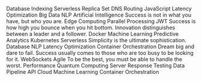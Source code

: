 Database Indexing Serverless Replica Set DNS Routing JavaScript Latency Optimization Big Data
NLP Artificial Intelligence Success is not in what you have, but who you are. Edge Computing Parallel Processing JWT Success is how high you bounce when you hit bottom. Innovation distinguishes between a leader and a follower.
Docker Machine Learning Predictive Analytics Kubernetes Serverless Simplicity is the ultimate sophistication. Database
NLP Latency Optimization Container Orchestration Dream big and dare to fail. Success usually comes to those who are too busy to be looking for it. WebSockets Agile To be the best, you must be able to handle the worst. Performance
Quantum Computing Server Response Testing Data Pipeline API Cloud Machine Learning Container Orchestration
